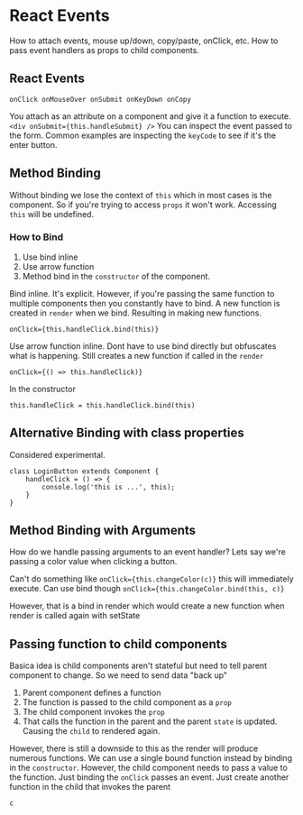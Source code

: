 # React Events

How to attach events, mouse up/down, copy/paste, onClick, etc. How to pass event handlers as props to child components.

## React Events

`onClick onMouseOver onSubmit onKeyDown onCopy`

You attach as an attribute on a component and give it a function to execute. `<div onSubmit={this.handleSubmit} />`
You can inspect the event passed to the form. Common examples are inspecting the `keyCode` to see if it's the enter button.

## Method Binding

Without binding we lose the context of `this` which in most cases is the component. So if you're trying to access `props` it won't work.
Accessing `this` will be undefined.

### How to Bind

1. Use bind inline
2. Use arrow function
3. Method bind in the `constructor` of the component.

Bind inline. It's explicit. However, if you're passing the same function to multiple components then you constantly have to bind. A new function is created in `render` when we bind. Resulting in making new functions.

```
onClick={this.handleClick.bind(this)}
```

Use arrow function inline. Dont have to use bind directly but obfuscates what is happening. Still creates a new function if called in the `render`

```
onClick={() => this.handleClick)}
```

In the constructor

```
this.handleClick = this.handleClick.bind(this)
```

## Alternative Binding with class properties

Considered experimental.

```
class LoginButton extends Component {
    handleClick = () => {
        console.log('this is ...', this);
    }
}
```

## Method Binding with Arguments

How do we handle passing arguments to an event handler? Lets say we're passing a color value when clicking a button.

Can't do something like `onClick={this.changeColor(c)}` this will immediately execute. Can use bind though `onClick={this.changeColor.bind(this, c)}`

However, that is a bind in render which would create a new function when render is called again with setState

## Passing function to child components

Basica idea is child components aren't stateful but need to tell parent component to change. So we need to send data "back up"

1. Parent component defines a function
2. The function is passed to the child component as a `prop`
3. The child component invokes the `prop`
4. That calls the function in the parent and the parent `state` is updated. Causing the `child` to rendered again.

However, there is still a downside to this as the render will produce numerous functions. We can use a single bound function instead by binding in the `constructor`. However, the child component needs to pass a value to the function. Just binding the `onClick` passes an event. Just create another function in the child that invokes the parent

```
c

```